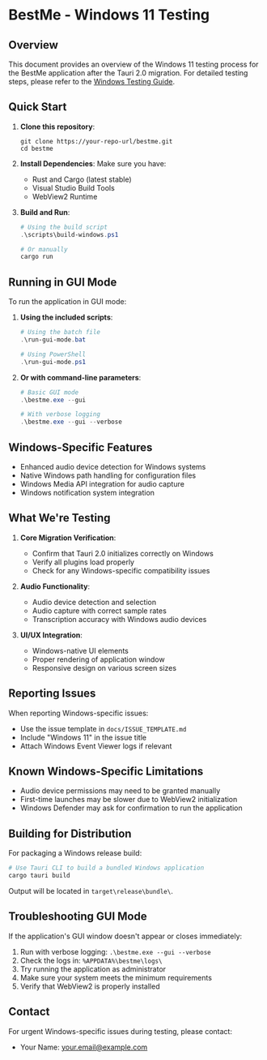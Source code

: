 # BestMe - Windows 11 Testing

## Overview

This document provides an overview of the Windows 11 testing process for the BestMe application after the Tauri 2.0 migration. For detailed testing steps, please refer to the [Windows Testing Guide](docs/windows-testing-guide.md).

## Quick Start

1. **Clone this repository**:
   ```
   git clone https://your-repo-url/bestme.git
   cd bestme
   ```

2. **Install Dependencies**:
   Make sure you have:
   - Rust and Cargo (latest stable)
   - Visual Studio Build Tools 
   - WebView2 Runtime

3. **Build and Run**:
   ```powershell
   # Using the build script
   .\scripts\build-windows.ps1
   
   # Or manually
   cargo run
   ```

## Running in GUI Mode

To run the application in GUI mode:

1. **Using the included scripts**:
   ```powershell
   # Using the batch file
   .\run-gui-mode.bat
   
   # Using PowerShell
   .\run-gui-mode.ps1
   ```

2. **Or with command-line parameters**:
   ```powershell
   # Basic GUI mode
   .\bestme.exe --gui
   
   # With verbose logging
   .\bestme.exe --gui --verbose
   ```

## Windows-Specific Features

- Enhanced audio device detection for Windows systems
- Native Windows path handling for configuration files
- Windows Media API integration for audio capture
- Windows notification system integration

## What We're Testing

1. **Core Migration Verification**:
   - Confirm that Tauri 2.0 initializes correctly on Windows
   - Verify all plugins load properly
   - Check for any Windows-specific compatibility issues

2. **Audio Functionality**:
   - Audio device detection and selection
   - Audio capture with correct sample rates
   - Transcription accuracy with Windows audio devices

3. **UI/UX Integration**:
   - Windows-native UI elements
   - Proper rendering of application window
   - Responsive design on various screen sizes

## Reporting Issues

When reporting Windows-specific issues:
- Use the issue template in `docs/ISSUE_TEMPLATE.md`
- Include "Windows 11" in the issue title
- Attach Windows Event Viewer logs if relevant

## Known Windows-Specific Limitations

- Audio device permissions may need to be granted manually
- First-time launches may be slower due to WebView2 initialization
- Windows Defender may ask for confirmation to run the application

## Building for Distribution

For packaging a Windows release build:

```powershell
# Use Tauri CLI to build a bundled Windows application
cargo tauri build
```

Output will be located in `target\release\bundle\`.

## Troubleshooting GUI Mode

If the application's GUI window doesn't appear or closes immediately:

1. Run with verbose logging: `.\bestme.exe --gui --verbose`
2. Check the logs in: `%APPDATA%\bestme\logs\`
3. Try running the application as administrator
4. Make sure your system meets the minimum requirements
5. Verify that WebView2 is properly installed

## Contact

For urgent Windows-specific issues during testing, please contact:
- Your Name: your.email@example.com 
